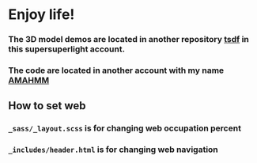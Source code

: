 # Enjoy life!

### The 3D model demos are located in another repository **[tsdf](https://github.com/softwarelight/tsdf)** in this supersuperlight account.

### The code are located in another account with my name **[AMAHMM](https://github.com/AnyiRao/AMAHMM)**

## How to set web
### ``_sass/_layout.scss`` is for changing web occupation percent 
### ``_includes/header.html`` is for changing web navigation